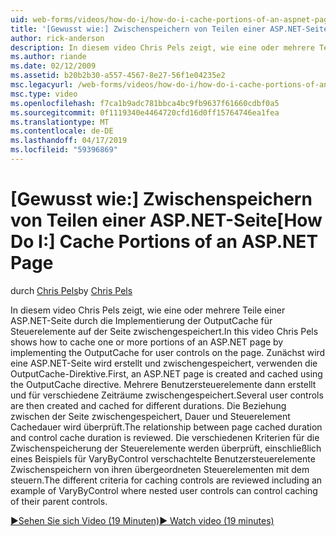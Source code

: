 ```yaml
---
uid: web-forms/videos/how-do-i/how-do-i-cache-portions-of-an-aspnet-page
title: '[Gewusst wie:] Zwischenspeichern von Teilen einer ASP.NET-Seite | Microsoft-Dokumentation'
author: rick-anderson
description: In diesem video Chris Pels zeigt, wie eine oder mehrere Teile einer ASP.NET-Seite durch die Implementierung der OutputCache für Steuerelemente auf der Seite zwischengespeichert. Zunächst wird ein...
ms.author: riande
ms.date: 02/12/2009
ms.assetid: b20b2b30-a557-4567-8e27-56f1e04235e2
msc.legacyurl: /web-forms/videos/how-do-i/how-do-i-cache-portions-of-an-aspnet-page
msc.type: video
ms.openlocfilehash: f7ca1b9adc781bbca4bc9fb9637f61660cdbf0a5
ms.sourcegitcommit: 0f1119340e4464720cfd16d0ff15764746ea1fea
ms.translationtype: MT
ms.contentlocale: de-DE
ms.lasthandoff: 04/17/2019
ms.locfileid: "59396869"
---
```

# <a name="how-do-i-cache-portions-of-an-aspnet-page"></a><span data-ttu-id="ce594-104">[Gewusst wie:] Zwischenspeichern von Teilen einer ASP.NET-Seite</span><span class="sxs-lookup"><span data-stu-id="ce594-104">[How Do I:] Cache Portions of an ASP.NET Page</span></span>

<span data-ttu-id="ce594-105">durch [Chris Pels](https://twitter.com/chrispels)</span><span class="sxs-lookup"><span data-stu-id="ce594-105">by [Chris Pels](https://twitter.com/chrispels)</span></span>

<span data-ttu-id="ce594-106">In diesem video Chris Pels zeigt, wie eine oder mehrere Teile einer ASP.NET-Seite durch die Implementierung der OutputCache für Steuerelemente auf der Seite zwischengespeichert.</span><span class="sxs-lookup"><span data-stu-id="ce594-106">In this video Chris Pels shows how to cache one or more portions of an ASP.NET page by implementing the OutputCache for user controls on the page.</span></span> <span data-ttu-id="ce594-107">Zunächst wird eine ASP.NET-Seite wird erstellt und zwischengespeichert, verwenden die OutputCache-Direktive.</span><span class="sxs-lookup"><span data-stu-id="ce594-107">First, an ASP.NET page is created and cached using the OutputCache directive.</span></span> <span data-ttu-id="ce594-108">Mehrere Benutzersteuerelemente dann erstellt und für verschiedene Zeiträume zwischengespeichert.</span><span class="sxs-lookup"><span data-stu-id="ce594-108">Several user controls are then created and cached for different durations.</span></span> <span data-ttu-id="ce594-109">Die Beziehung zwischen der Seite zwischengespeichert, Dauer und Steuerelement Cachedauer wird überprüft.</span><span class="sxs-lookup"><span data-stu-id="ce594-109">The relationship between page cached duration and control cache duration is reviewed.</span></span> <span data-ttu-id="ce594-110">Die verschiedenen Kriterien für die Zwischenspeicherung der Steuerelemente werden überprüft, einschließlich eines Beispiels für VaryByControl verschachtelte Benutzersteuerelemente Zwischenspeichern von ihren übergeordneten Steuerelementen mit dem steuern.</span><span class="sxs-lookup"><span data-stu-id="ce594-110">The different criteria for caching controls are reviewed including an example of VaryByControl where nested user controls can control caching of their parent controls.</span></span>

[<span data-ttu-id="ce594-111">&#9654;Sehen Sie sich Video (19 Minuten)</span><span class="sxs-lookup"><span data-stu-id="ce594-111">&#9654; Watch video (19 minutes)</span></span>](https://channel9.msdn.com/Blogs/ASP-NET-Site-Videos/how-do-i-cache-portions-of-an-aspnet-page)
